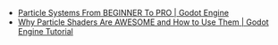 * [Particle Systems From BEGINNER To PRO | Godot Engine](https://www.youtube.com/watch?v=F1Fyj3Lh_Pc)
* [Why Particle Shaders Are AWESOME and How to Use Them | Godot Engine Tutorial](https://www.youtube.com/watch?v=UI9JP5TNZ94)